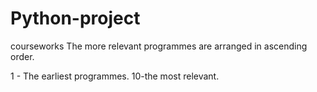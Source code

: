 # Python-project
courseworks 
The more relevant programmes are arranged in ascending order. 

1 - The earliest programmes. 
10-the most relevant. 
